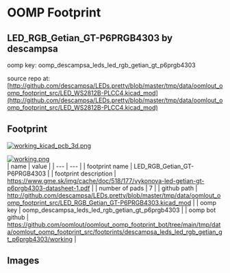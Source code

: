 # OOMP Footprint  
## LED_RGB_Getian_GT-P6PRGB4303  by descampsa  
  
oomp key: oomp_descampsa_leds_led_rgb_getian_gt_p6prgb4303  
  
source repo at: [http://github.com/descampsa/LEDs.pretty/blob/master/tmp/data/oomlout_oomp_footprint_src/LED_WS2812B-PLCC4.kicad_mod](http://github.com/descampsa/LEDs.pretty/blob/master/tmp/data/oomlout_oomp_footprint_src/LED_WS2812B-PLCC4.kicad_mod)  
## Footprint  
  
[![working_kicad_pcb_3d.png](working_kicad_pcb_3d_600.png)](working_kicad_pcb_3d.png)  
  
[![working.png](working_600.png)](working.png)  
| name | value | 
| --- | --- | 
| footprint name | LED_RGB_Getian_GT-P6PRGB4303 | 
| footprint description | https://www.gme.sk/img/cache/doc/518/177/vykonova-led-getian-gt-p6prgb4303-datasheet-1.pdf | 
| number of pads | 7 | 
| github path | http://github.com/descampsa/LEDs.pretty/blob/master/tmp/data/oomlout_oomp_footprint_src/LED_RGB_Getian_GT-P6PRGB4303.kicad_mod | 
| oomp key | oomp_descampsa_leds_led_rgb_getian_gt_p6prgb4303 | 
| oomp bot github | https://github.com/oomlout/oomlout_oomp_footprint_bot/tree/main/tmp/data/oomlout_oomp_footprint_src/footprints/descampsa_leds_led_rgb_getian_gt_p6prgb4303/working | 
## Images  
